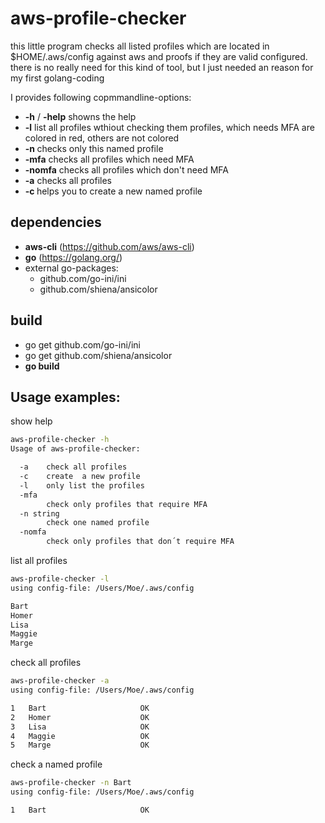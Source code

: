 # aws-profile-checker

this little program checks all listed profiles which are
located in $HOME/.aws/config against aws and proofs if they are
valid configured.
there is no really need for this kind of tool, but I just needed an reason for my first golang-coding

I provides following copmmandline-options:
- __-h__ / __-help__ showns the help
- __-l__ list all profiles wthiout checking them profiles, which needs MFA are colored in red, others are not colored
- __-n <name>__ checks only this named profile
- __-mfa__ checks all profiles which need MFA
- __-nomfa__ checks all profiles which don't need MFA
- __-a__ checks all profiles
- __-c <name>__ helps you to create a new named profile

## dependencies
* __aws-cli__ (https://github.com/aws/aws-cli)
* __go__ (https://golang.org/)
* external go-packages:
  - github.com/go-ini/ini
  - github.com/shiena/ansicolor

## build
- go get github.com/go-ini/ini
- go get github.com/shiena/ansicolor
- __go build__

## Usage examples:

show help
```bash
aws-profile-checker -h
Usage of aws-profile-checker:

  -a	check all profiles
  -c	create  a new profile
  -l	only list the profiles
  -mfa
    	check only profiles that require MFA
  -n string
    	check one named profile
  -nomfa
    	check only profiles that don´t require MFA
```

list all profiles
```bash
aws-profile-checker -l
using config-file: /Users/Moe/.aws/config

Bart
Homer
Lisa
Maggie
Marge
```

check all profiles
```bash
aws-profile-checker -a
using config-file: /Users/Moe/.aws/config

1	Bart                     OK
2	Homer                    OK
3	Lisa                     OK
4	Maggie                   OK
5	Marge                    OK
```


check a named profile
```bash
aws-profile-checker -n Bart
using config-file: /Users/Moe/.aws/config

1	Bart                     OK
```
